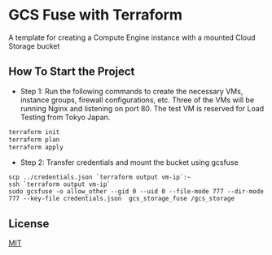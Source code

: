 # GCS Fuse with Terraform
A template for creating a Compute Engine instance with a mounted Cloud Storage bucket

## How To Start the Project
- Step 1: Run the following commands to create the necessary VMs, instance groups, firewall configurations, etc. Three of the VMs will be running Nginx and listening on port 80. The test VM is reserved for Load Testing from Tokyo Japan. 
```bash
terraform init
terraform plan
terraform apply
```  
- Step 2: Transfer credentials and mount the bucket using gcsfuse
``` 
scp ../credentials.json `terraform output vm-ip`:~
ssh `terraform output vm-ip`
sudo gcsfuse -o allow_other --gid 0 --uid 0 --file-mode 777 --dir-mode 777 --key-file credentials.json  gcs_storage_fuse /gcs_storage

```

## License

[MIT](https://choosealicense.com/licenses/mit/)